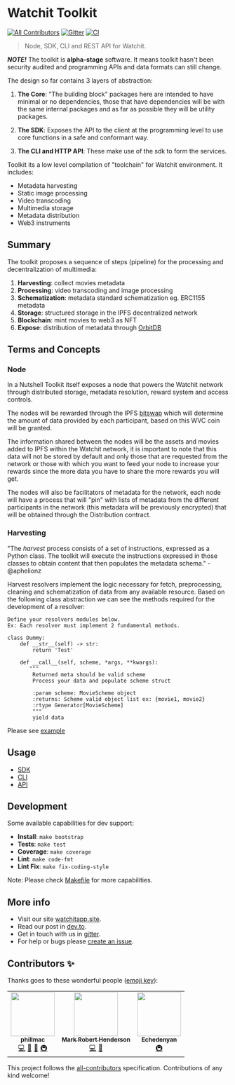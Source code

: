 # Watchit Toolkit

[![All Contributors](https://img.shields.io/badge/all_contributors-3-orange.svg?style=flat-square)](#contributors-)
[![Gitter](https://badges.gitter.im/watchit-app/community.svg)](https://gitter.im/watchit-app/community?utm_source=badge&utm_medium=badge&utm_campaign=pr-badge)
[![CI](https://github.com/ZorrillosDev/watchit-toolkit/actions/workflows/ci.yml/badge.svg)](https://github.com/ZorrillosDev/watchit-toolkit/actions/workflows/ci.yml)

> Node, SDK, CLI and REST API for Watchit.

***NOTE!*** The toolkit is **alpha-stage** software. It means toolkit hasn't been security audited and programming APIs and data formats can still change.

The design so far contains 3 layers of abstraction:

1. **The Core**: "The building block" packages here are intended to have minimal or no dependencies, those that have dependencies will be with the same internal packages and as far as possible they will be utility packages.

2. **The SDK**: Exposes the API to the client at the programming level to use core functions in a safe and conformant way.

3. **The CLI and HTTP API**: These make use of the sdk to form the services.

Toolkit its a low level compilation of "toolchain" for Watchit environment.
It includes:

- Metadata harvesting
- Static image processing
- Video transcoding
- Multimedia storage
- Metadata distribution
- Web3 instruments

## Summary

The toolkit proposes a sequence of steps (pipeline) for the processing and decentralization of multimedia:

1. **Harvesting**: collect movies metadata
2. **Processing**: video transcoding and image processing
3. **Schematization**: metadata standard schematization eg. ERC1155 metadata
4. **Storage**: structured storage in the IPFS decentralized network
5. **Blockchain**: mint movies to web3 as NFT
6. **Expose**: distribution of metadata through [OrbitDB](https://orbitdb.org/)

## Terms and Concepts

### Node

In a Nutshell Toolkit itself exposes a node that powers the Watchit network through distributed storage, metadata resolution, reward system and access controls.

The nodes will be rewarded through the IPFS [bitswap](https://docs.ipfs.tech/concepts/bitswap/) which will determine the amount of data provided by each participant, based on this WVC coin will be granted.

The information shared between the nodes will be the assets and movies added to IPFS within the Watchit network, it is important to note that this data will not be stored by default and only those that are requested from the network or those with which you want to feed your node to increase your rewards since the more data you have to share the more rewards you will get.

The nodes will also be facilitators of metadata for the network, each node will have a process that will "pin" with lists of metadata from the different participants in the network (this metadata will be previously encrypted) that will be obtained through the Distribution contract.


### Harvesting

"The *harvest* process consists of a set of instructions, expressed as a Python class. The toolkit will execute the instructions expressed in those classes to obtain content that then populates the metadata schema." - @aphelionz

Harvest resolvers implement the logic necessary for fetch, preprocessing, cleaning and schematization of data from any available
resource. Based on the following class abstraction we can see the methods required for the development of a resolver:

~~~~
Define your resolvers modules below.
Ex: Each resolver must implement 2 fundamental methods.

class Dummy:
    def __str__(self) -> str:
        return 'Test'

    def __call__(self, scheme, *args, **kwargs):
       """
        Returned meta should be valid scheme
        Process your data and populate scheme struct
        
        :param scheme: MovieScheme object
        :returns: Scheme valid object list ex: {movie1, movie2}
        :rtype Generator[MovieScheme]
        """
        yield data
~~~~

Please see [example](https://github.com/ZorrillosDev/watchit-gateway/blob/master/resolvers/dummy/dummy.py)

## Usage

- [SDK]()
- [CLI]()
- [API]()

## Development

Some available capabilities for dev support:

- **Install**: `make bootstrap`
- **Tests**: `make test`
- **Coverage**: `make coverage`
- **Lint**: `make code-fmt`
- **Lint Fix**: `make fix-coding-style`

Note: Please check [Makefile](https://github.com/geolffreym/watchit-toolkit/Makefile) for more capabilities.  

## More info

- Visit our site [watchitapp.site](http://watchit.movie).
- Read our post in [dev.to](https://dev.to/geolffreym/watchit-2b88).
- Get in touch with us in [gitter](https://gitter.im/watchit-app/community).
- For help or bugs please [create an issue](https://github.com/ZorrillosDev/watchit-toolkit/issues).

## Contributors ✨

Thanks goes to these wonderful people ([emoji key](https://allcontributors.org/docs/en/emoji-key)):

<!-- ALL-CONTRIBUTORS-LIST:START - Do not remove or modify this section -->
<!-- prettier-ignore-start -->
<!-- markdownlint-disable -->
<table>
  <tr>
    <td align="center"><a href="https://github.com/phillmac"><img src="https://avatars.githubusercontent.com/u/4534835?v=4?s=100" width="100px;" alt=""/><br /><sub><b>phillmac</b></sub></a><br /><a href="https://github.com/ZorrillosDev/watchit-gateway/commits?author=phillmac" title="Code">💻</a> <a href="#userTesting-phillmac" title="User Testing">📓</a> <a href="#ideas-phillmac" title="Ideas, Planning, & Feedback">🤔</a> <a href="#infra-phillmac" title="Infrastructure (Hosting, Build-Tools, etc)">🚇</a></td>
    <td align="center"><a href="http://mrh.io"><img src="https://avatars.githubusercontent.com/u/106148?v=4?s=100" width="100px;" alt=""/><br /><sub><b>Mark Robert Henderson</b></sub></a><br /><a href="https://github.com/ZorrillosDev/watchit-gateway/commits?author=aphelionz" title="Code">💻</a> <a href="#ideas-aphelionz" title="Ideas, Planning, & Feedback">🤔</a></td>
    <td align="center"><a href="https://github.com/EchedeyLR"><img src="https://avatars.githubusercontent.com/u/56733813?v=4?s=100" width="100px;" alt=""/><br /><sub><b>Echedenyan</b></sub></a><br /><a href="#infra-EchedeyLR" title="Infrastructure (Hosting, Build-Tools, etc)">🚇</a></td>
  </tr>
</table>

<!-- markdownlint-restore -->
<!-- prettier-ignore-end -->

<!-- ALL-CONTRIBUTORS-LIST:END -->

This project follows the [all-contributors](https://github.com/all-contributors/all-contributors) specification. Contributions of any kind welcome!
